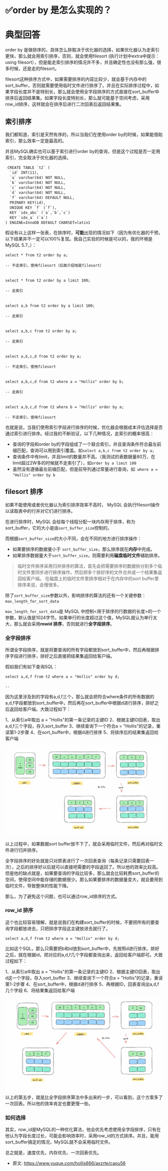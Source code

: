 # ✅order by 是怎么实现的？
<!--page header-->

<a name="SWeXW"></a>
# 典型回答

order by 是做排序的，具体怎么排取决于优化器的选择，如果优化器认为走索引更快，那么就会用索引排序，否则，就会使用filesort (执行计划中extra中提示：using filesort），但是能走索引排序的情况并不多，并且确定性也没有那么强，很多时候，还是走的filesort。

filesort这种排序方式中，如果需要排序的内容比较少，就会基于内存中的sort_buffer，否则就需要使用临时文件进行排序了。并且在实际排序过程中，如果字段长度并不是特别长，那么就会使用全字段排序的方式直接在sort_buffer中排序后返回结果集。如果字段长度特别长，那么就可能基于空间考虑，采用row_id排序，这样就会在排序后进行二次回表后返回结果集。

<a name="nEd7J"></a>
## 索引排序

我们都知道，索引是天然有序的，所以当我们在使用order by的时候，如果能借助索引，那么效率一定是最高的。

并且MySQL确实也可以基于索引进行order by的查询，但是这个过程是否一定用索引，完全取决于优化器的选择。

```
 CREATE TABLE `t2` (          
  `id` INT(11),
  `a` varchar(64) NOT NULL,                                                                                                                                                          
  `b` varchar(64) NOT NULL,                                                                                                                                                          
  `c` varchar(64) NOT NULL,                                                                                                                                                          
  `d` varchar(64) NOT NULL,                                                                                                                                                          
  `f` varchar(64) DEFAULT NULL,    
  PRIMARY KEY(id),
  UNIQUE KEY `f` (`f`),                                                                                                                                                              
  KEY `idx_abc` (`a`,`b`,`c`)         
  KEY `idx_a` (`a`)    
) ENGINE=InnoDB DEFAULT CHARSET=latin1
```

假设有以上这样一张表，在排序时，**可能**出现的情况如下（因为有优化器的干预，以下结果并不一定可以100%复现。我自己实验的时候是可以的，我的环境是MySQL 5.7，）：

```
select * from t2 order by a;

-- 不走索引，使用filesort（后面介绍啥是filesort）


select * from t2 order by a limit 100;

-- 走索引


select a,b from t2 order by a limit 100;

-- 走索引


select a,b,c from t2 order by a;

-- 走索引


select a,b,c,d from t2 order by a;

-- 不走索引，使用filesort


select a,b,c,d from t2 where a = "Hollis" order by b;

-- 走索引


select a,b,c,d from t2 where b = "Hollis" order by a;

-- 不走索引，使用filesort

```

也就是说，当我们使用索引字段进行排序的时候，优化器会根据成本评估选择是否通过索引进行排序。经过我的不断验证，以下几种情况，走索引的概率很高：

- 查询的字段和order by的字段组成了一个联合索引，并且查询条件符合最左前缀匹配，查询可以用到索引覆盖。如`select a,b,c from t2 order by a;`
- 查询条件中有limit，并且limit的数量并不高。（我测试的表数据量80万，在limit超过2W多的时候就不走索引了），如`order by a limit 100`
- 虽然没有遵循最左前缀匹配，但是前导列通过常量进行查询，如` where a = "Hollis" order by b`

<a name="nE9Ql"></a>
## filesort 排序

如果不能使用或者优化器认为索引排序效率不高时， MySQL 会执行filesort操作以读取表中的行并对它们进行排序。

在进行排序时，MySQL 会给每个线程分配一块内存用于排序，称为 sort_buffer，它的大小是由`sort_buffer_size`控制的。

而根据`sort_buffer_size`的大小不同，会在不同的地方进行排序操作：

- 如果要排序的数据量小于 `sort_buffer_size`，那么排序就在**内存**中完成。
- 如果排序数据量大于`sort_buffer_size`，则需要利用**磁盘临时文件**辅助排序。

> 临时文件排序采用归并排序的算法，首先会把需要排序的数据拆分到多个临时文件里同步进行排序操作，然后把多个排好序的文件合并成一个结果集返回给客户端。
> 在磁盘上的临时文件里排序相对于在内存中的sort buffer里排序来说，会慢很多。


除了`sort_buffer_size`参数以外，影响排序的算法的还有一个关键参数：`max_length_for_sort_data`

`max_length_for_sort_data`是 MySQL 中控制<用于排序的行数据的长度>的一个参数，默认值是1024字节。如果单行的长度超过这个值，MySQL就认为单行太大，那么就会采用**rowid 排序**，否则就进行**全字段排序**。

<a name="G3Hup"></a>
### 全字段排序

所谓全字段排序，就是将要查询的所有字段都放到sort_buffer中，然后再根据排序字段进行排序，排好之后直接把结果集返回给客户端。

假如我们有如下查询SQL：

```
select a,d,f from t2 where a = "Hollis" order by d;

-- 
```

因为这里涉及到的字段有a,d,f三个，那么就会把符合where条件的所有数据的a,d,f字段都放到sort_buffer中，然后再在sort_buffer中根据d进行排序，排好之后返回给客户端。大致过程如下：

1、从索引a中取出 a = "Hollis"的第一条记录的主键ID
2、根据主键ID回表，取出a,d,f三个字段，存入sort_buffer
3、继续查询下一个符合a = "Hollis"的记录，重读第1-2步骤
4、在sort_buffer中，根据d进行排序
5、将排序后的结果集返回给客户端

![image.png](./img/bQhvUbOy_Ti32WEo/1705327004578-ab52ae7b-14ad-447e-b493-b3e06a7f3d74-069095.png)

以上过程中，如果数据sort buffer放不下了，就会采用临时文件，然后再对临时文件进行归并排序。

全字段排序的好处就是只对原表进行了一次回表查询（每条记录只需要回表一次），之后的排序好以后就可以直接吧需要的字段返回了。所以他的效率比较高。但是他的缺点就是，如果要查询的字段比较多，那么就会比较耗费sort_buffer的空间，使得空间中能存储的数据很少。那么如果要排序的数据量变大，就会要用到临时文件，导致整体的性能下降。

那么，为了避免这个问题，也可以通过row_id排序的方式。

<a name="zVSjf"></a>
### row_id 排序

这个也比较容易理解，就是说我们在构建sort_buffer的时候，不要把所有的要查询字段都放进去，只把排序字段这主键放进去就行了。

```
select a,d,f from t2 where a = "Hollis" order by d;
```

比如这个SQL，那么只需要把b和id放到sort_buffer中，先按照d进行排序。排好之后，就在根据id，把对应的a,d,f几个字段都查询出来，返回给客户端即可。大致过程如下：

1、从索引a中取出 a = "Hollis"的第一条记录的主键ID
2、根据主键ID回表，取出d这一个字段，存入sort_buffer
3、继续查询下一个符合a = "Hollis"的记录，重读第1-2步骤
4、在sort_buffer中，根据d进行排序
5、再根据ID，回表查询出a,d,f几个字段
6、将结果集返回给客户端

![image.png](./img/bQhvUbOy_Ti32WEo/1705327030869-b238aa06-2977-4c3e-a382-183e6ba98fd8-206051.png)

以上的第五步，就是比全字段排序算法中多出来的一步，可以看到，这个方案多了一次回表。所以他的效率肯定也要更慢一些。

<a name="YAkaD"></a>
### 如何选择

其实，row_id是MySQL的一种优化算法，他会优先考虑使用全字段排序，只有在他认为字段长度过长，可能会影响效率时，采用row_id的方式排序。并且，能用sort_buffer搞定的情况，MySQL就不会采用临时文件。

总之就是，速度优先，内存优先、一次回表优先。



<!--page footer-->
- 原文: <https://www.yuque.com/hollis666/axzrte/caou56>
